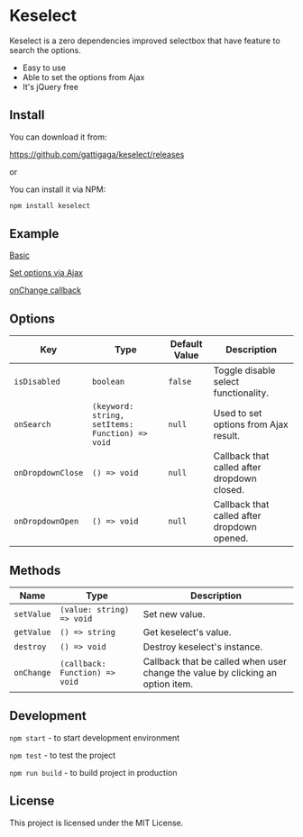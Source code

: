 # Keselect

Keselect is a zero dependencies improved selectbox that have feature to search the options.

* Easy to use
* Able to set the options from Ajax
* It's jQuery free

## Install

You can download it from:

https://github.com/gattigaga/keselect/releases

or

You can install it via NPM:

```bash
npm install keselect
```

## Example

[Basic](https://codesandbox.io/s/keselect-example-basic-wl5wk)

[Set options via Ajax](https://codesandbox.io/s/keselect-example-ajax-ryroy)

[onChange callback](https://codesandbox.io/s/keselect-example-onchange-khfk2)

## Options

| Key                   | Type                                                | Default Value | Description                                 |
|-----------------------|-----------------------------------------------------|---------------|---------------------------------------------|
| ```isDisabled```      | ```boolean```                                       | ```false```   | Toggle disable select functionality.        |
| ```onSearch```        | ```(keyword: string, setItems: Function) => void``` | ```null```    | Used to set options from Ajax result.       |
| ```onDropdownClose``` | ```() => void```                                    | ```null```    | Callback that called after dropdown closed. |
| ```onDropdownOpen```  | ```() => void```                                    | ```null```    | Callback that called after dropdown opened. |

## Methods

| Name                  | Type                              | Description                                                                   |
|-----------------------|-----------------------------------|-------------------------------------------------------------------------------|
| ```setValue```        | ```(value: string) => void```     | Set new value.                                                                |
| ```getValue```        | ```() => string```                | Get keselect's value.                                                         |
| ```destroy```         | ```() => void```                  | Destroy keselect's instance.                                                  |
| ```onChange```        | ```(callback: Function) => void```| Callback that be called when user change the value by clicking an option item.|

## Development

```npm start``` - to start development environment

```npm test``` - to test the project

```npm run build``` - to build project in production

## License

This project is licensed under the MIT License.

